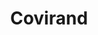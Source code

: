 ---
title: "Covirand"
url: /barcelona/covirand-avinguda-de-la-mare-de-deu-de-montserrat/
shop: Bioladen
---